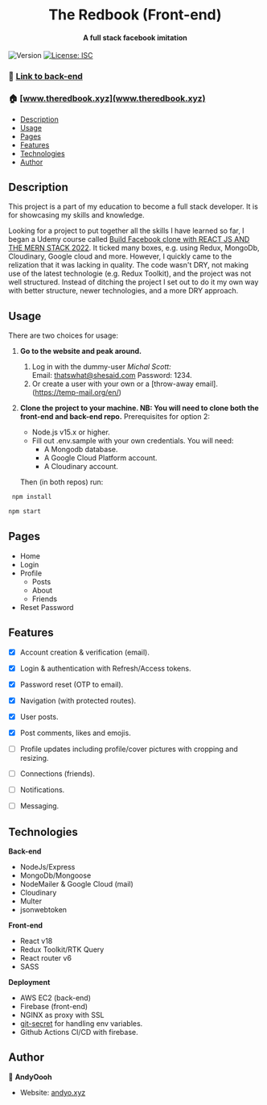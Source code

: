 <h1 align="center">The Redbook (Front-end)</h1>
<h4 align="center">A full stack facebook imitation</h4>
<p>
  <img alt="Version" src="https://img.shields.io/badge/version-0.1.0-blue.svg?cacheSeconds=2592000" />
  <a href="#" target="_blank">
    <img alt="License: ISC" src="https://img.shields.io/badge/License-ISC-yellow.svg" />
  </a>
</p>

<!-- ### :link: [Link to front-end](https://github.com/AndyOooh/redbook_frontend) -->

### :link: [Link to back-end](https://github.com/AndyOooh/redbook_backend)

### :house: [www.theredbook.xyz](www.theredbook.xyz)

- [Description](#description)
- [Usage](#usage)
- [Pages](#pages)
- [Features](#features)
- [Technologies](#technologies)
- [Author](#author)
  

## Description
This project is a part of my education to become a full stack developer. It is for showcasing my skills and knowledge. 

Looking for a project to put together all the skills I have learned so far, I began a Udemy course called [Build Facebook clone with REACT JS AND THE MERN STACK 2022](https://www.udemy.com/course/build-facebook-clone-and-master-react-js-mern-stack-2022/). It ticked many boxes, e.g. using Redux, MongoDb, Cloudinary, Google cloud and more. However, I quickly came to the relization that it was lacking in quality. The code wasn't DRY, not making use of the latest technologie (e.g. Redux Toolkit), and the project was not well structured. Instead of ditching the project I set out to do it my own way with better structure, newer technologies, and a more DRY approach.


## Usage
There are two choices for usage: 
1. **Go to the website and peak around.**
   1. Log in with the dummy-user *Michal Scott:*  
   Email: thatswhat@shesaid.com Password: 1234.
   2. Or create a user with your own or a [throw-away email].(https://temp-mail.org/en/)
2. **Clone the project to your machine. 
NB: You will need to clone both the front-end and back-end repo.** 
   Prerequisites for option 2:
   - Node.js v15.x or higher.
   - Fill out .env.sample with your own credentials. You will need:
     - A Mongodb database.
     - A Google Cloud Platform account.
     - A Cloudinary account.

    Then (in both repos) run:
  
```sh
 npm install
```

```sh
npm start
```
   

## Pages
- Home
- Login
- Profile
  - Posts
  - About
  - Friends
- Reset Password

## Features
- [x] Account creation & verification (email).
- [x] Login & authentication with Refresh/Access tokens.
- [x] Password reset (OTP to email).
- [x] Navigation (with protected routes).
- [x] User posts.
- [x] Post comments, likes and emojis.
- [ ] Profile updates including profile/cover pictures with cropping and resizing.
- [ ] Connections (friends).
- [ ] Notifications.
- [ ] Messaging.


## Technologies
**Back-end**
- NodeJs/Express
- MongoDb/Mongoose
- NodeMailer & Google Cloud (mail)
- Cloudinary 
- Multer
- jsonwebtoken


**Front-end**
- React v18
- Redux Toolkit/RTK Query
- React router v6
- SASS

**Deployment**
- AWS EC2 (back-end)
- Firebase (front-end)
- NGINX as proxy with SSL
- [git-secret](https://git-secret.io/) for handling env variables.
- Github Actions CI/CD with firebase.



## Author

👤 **AndyOooh**

* Website: [andyo.xyz](andyo.xyz)
